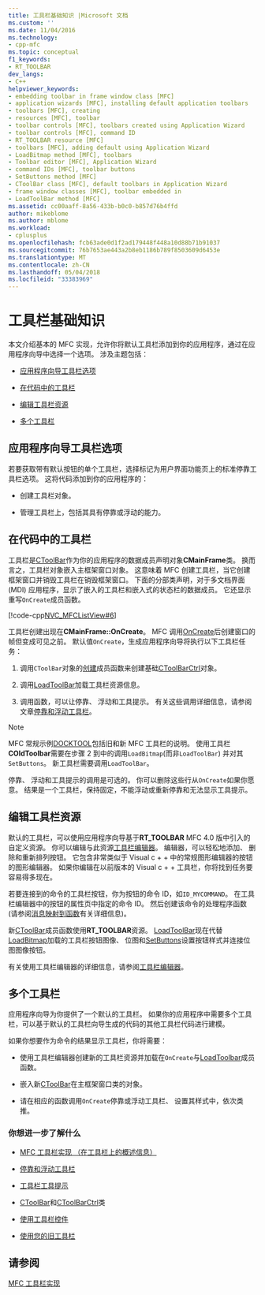 ```yaml
---
title: 工具栏基础知识 |Microsoft 文档
ms.custom: ''
ms.date: 11/04/2016
ms.technology:
- cpp-mfc
ms.topic: conceptual
f1_keywords:
- RT_TOOLBAR
dev_langs:
- C++
helpviewer_keywords:
- embedding toolbar in frame window class [MFC]
- application wizards [MFC], installing default application toolbars
- toolbars [MFC], creating
- resources [MFC], toolbar
- toolbar controls [MFC], toolbars created using Application Wizard
- toolbar controls [MFC], command ID
- RT_TOOLBAR resource [MFC]
- toolbars [MFC], adding default using Application Wizard
- LoadBitmap method [MFC], toolbars
- Toolbar editor [MFC], Application Wizard
- command IDs [MFC], toolbar buttons
- SetButtons method [MFC]
- CToolBar class [MFC], default toolbars in Application Wizard
- frame window classes [MFC], toolbar embedded in
- LoadToolBar method [MFC]
ms.assetid: cc00aaff-8a56-433b-b0c0-b857d76b4ffd
author: mikeblome
ms.author: mblome
ms.workload:
- cplusplus
ms.openlocfilehash: fcb63ade0d1f2ad179448f448a10d88b71b91037
ms.sourcegitcommit: 76b7653ae443a2b8eb1186b789f8503609d6453e
ms.translationtype: MT
ms.contentlocale: zh-CN
ms.lasthandoff: 05/04/2018
ms.locfileid: "33383969"
---
```

# <a name="toolbar-fundamentals"></a>工具栏基础知识
本文介绍基本的 MFC 实现，允许你将默认工具栏添加到你的应用程序，通过在应用程序向导中选择一个选项。 涉及主题包括：  
  
-   [应用程序向导工具栏选项](#_core_the_appwizard_toolbar_option)  
  
-   [在代码中的工具栏](#_core_the_toolbar_in_code)  
  
-   [编辑工具栏资源](#_core_editing_the_toolbar_resource)  
  
-   [多个工具栏](#_core_multiple_toolbars)  
  
##  <a name="_core_the_appwizard_toolbar_option"></a> 应用程序向导工具栏选项  
 若要获取带有默认按钮的单个工具栏，选择标记为用户界面功能页上的标准停靠工具栏选项。 这将代码添加到你的应用程序的：  
  
-   创建工具栏对象。  
  
-   管理工具栏上，包括其具有停靠或浮动的能力。  
  
##  <a name="_core_the_toolbar_in_code"></a> 在代码中的工具栏  
 工具栏是[CToolBar](../mfc/reference/ctoolbar-class.md)作为你的应用程序的数据成员声明对象**CMainFrame**类。 换而言之，工具栏对象嵌入主框架窗口对象。 这意味着 MFC 创建工具栏，当它创建框架窗口并销毁工具栏在销毁框架窗口。 下面的分部类声明，对于多文档界面 (MDI) 应用程序，显示了嵌入的工具栏和嵌入式的状态栏的数据成员。 它还显示重写`OnCreate`成员函数。  
  
 [!code-cpp[NVC_MFCListView#6](../atl/reference/codesnippet/cpp/toolbar-fundamentals_1.h)]  
  
 工具栏创建出现在**CMainFrame::OnCreate**。 MFC 调用[OnCreate](../mfc/reference/cwnd-class.md#oncreate)后创建窗口的帧但变成可见之前。 默认值`OnCreate`，生成应用程序向导将执行以下工具栏任务：  
  
1.  调用`CToolBar`对象的[创建](../mfc/reference/ctoolbar-class.md#create)成员函数来创建基础[CToolBarCtrl](../mfc/reference/ctoolbarctrl-class.md)对象。  
  
2.  调用[LoadToolBar](../mfc/reference/ctoolbar-class.md#loadtoolbar)加载工具栏资源信息。  
  
3.  调用函数，可以让停靠、 浮动和工具提示。 有关这些调用详细信息，请参阅文章[停靠和浮动工具栏](../mfc/docking-and-floating-toolbars.md)。  
  
> [!NOTE]
>  MFC 常规示例[DOCKTOOL](../visual-cpp-samples.md)包括旧和新 MFC 工具栏的说明。 使用工具栏**COldToolbar**需要在步骤 2 到中的调用`LoadBitmap`(而非`LoadToolBar`) 并对其`SetButtons`。 新工具栏需要调用`LoadToolBar`。  
  
 停靠、 浮动和工具提示的调用是可选的。 你可以删除这些行从`OnCreate`如果你愿意。 结果是一个工具栏，保持固定，不能浮动或重新停靠和无法显示工具提示。  
  
##  <a name="_core_editing_the_toolbar_resource"></a> 编辑工具栏资源  
 默认的工具栏，可以使用应用程序向导基于**RT_TOOLBAR** MFC 4.0 版中引入的自定义资源。 你可以编辑与此资源[工具栏编辑器](../windows/toolbar-editor.md)。 编辑器，可以轻松地添加、 删除和重新排列按钮。 它包含非常类似于 Visual c + + 中的常规图形编辑器的按钮的图形编辑器。 如果你编辑在以前版本的 Visual c + + 工具栏，你将找到任务要容易得多现在。  
  
 若要连接到的命令的工具栏按钮，你为按钮的命令 ID，如`ID_MYCOMMAND`。 在工具栏编辑器中的按钮的属性页中指定的命令 ID。 然后创建该命令的处理程序函数 (请参阅[消息映射到函数](../mfc/reference/mapping-messages-to-functions.md)有关详细信息)。  
  
 新[CToolBar](../mfc/reference/ctoolbar-class.md)成员函数使用**RT_TOOLBAR**资源。 [LoadToolBar](../mfc/reference/ctoolbar-class.md#loadtoolbar)现在代替[LoadBitmap](../mfc/reference/ctoolbar-class.md#loadbitmap)加载的工具栏按钮图像、 位图和[SetButtons](../mfc/reference/ctoolbar-class.md#setbuttons)设置按钮样式并连接位图图像按钮。  
  
 有关使用工具栏编辑器的详细信息，请参阅[工具栏编辑器](../windows/toolbar-editor.md)。  
  
##  <a name="_core_multiple_toolbars"></a> 多个工具栏  
 应用程序向导为你提供了一个默认的工具栏。 如果你的应用程序中需要多个工具栏，可以基于默认的工具栏向导生成的代码的其他工具栏代码进行建模。  
  
 如果你想要作为命令的结果显示工具栏，你将需要：  
  
-   使用工具栏编辑器创建新的工具栏资源并加载在`OnCreate`与[LoadToolbar](../mfc/reference/ctoolbar-class.md#loadtoolbar)成员函数。  
  
-   嵌入新[CToolBar](../mfc/reference/ctoolbar-class.md)在主框架窗口类的对象。  
  
-   请在相应的函数调用`OnCreate`停靠或浮动工具栏、 设置其样式中，依次类推。  
  
### <a name="what-do-you-want-to-know-more-about"></a>你想进一步了解什么  
  
-   [MFC 工具栏实现 （在工具栏上的概述信息）](../mfc/mfc-toolbar-implementation.md)  
  
-   [停靠和浮动工具栏](../mfc/docking-and-floating-toolbars.md)  
  
-   [工具栏工具提示](../mfc/toolbar-tool-tips.md)  
  
-   [CToolBar](../mfc/reference/ctoolbar-class.md)和[CToolBarCtrl](../mfc/reference/ctoolbarctrl-class.md)类  
  
-   [使用工具栏控件](../mfc/working-with-the-toolbar-control.md)  
  
-   [使用您的旧工具栏](../mfc/using-your-old-toolbars.md)  
  
## <a name="see-also"></a>请参阅  
 [MFC 工具栏实现](../mfc/mfc-toolbar-implementation.md)

